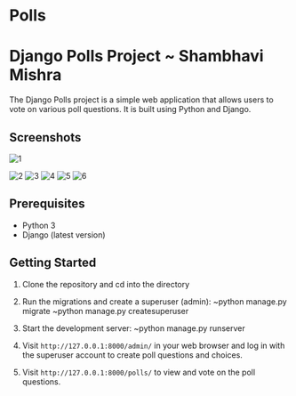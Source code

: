 # Polls
# Django Polls Project ~ Shambhavi Mishra

The Django Polls project is a simple web application that allows users to vote on various poll questions. It is built using Python and Django.

## Screenshots


![1](https://github.com/shambhavi0225/Polls/assets/97248801/e2f7fbc9-7df0-4ff6-8e66-f2bb7f0e43d6)

![2](https://github.com/shambhavi0225/Polls/assets/97248801/c8e968c7-55a3-4e9c-af03-60799e629db8)
![3](https://github.com/shambhavi0225/Polls/assets/97248801/315f174e-d17a-41d4-ab02-769d5f83e98d)
![4](https://github.com/shambhavi0225/Polls/assets/97248801/242b610c-403f-4cc7-9d6c-aa413994965b)
![5](https://github.com/shambhavi0225/Polls/assets/97248801/3e3c255d-2d8b-43fa-a03f-687b829a533b)
![6](https://github.com/shambhavi0225/Polls/assets/97248801/3561f3b5-8c51-45d2-b659-e341a064b840)

## Prerequisites

- Python 3
- Django (latest version)

## Getting Started

1. Clone the repository and cd into the directory

2. Run the migrations and create a superuser (admin):
   ~python manage.py migrate
	 ~python manage.py createsuperuser

3. Start the development server:
	 ~python manage.py runserver

4. Visit `http://127.0.0.1:8000/admin/` in your web browser and log in with the superuser account to create poll questions and choices.

5. Visit `http://127.0.0.1:8000/polls/` to view and vote on the poll questions.


